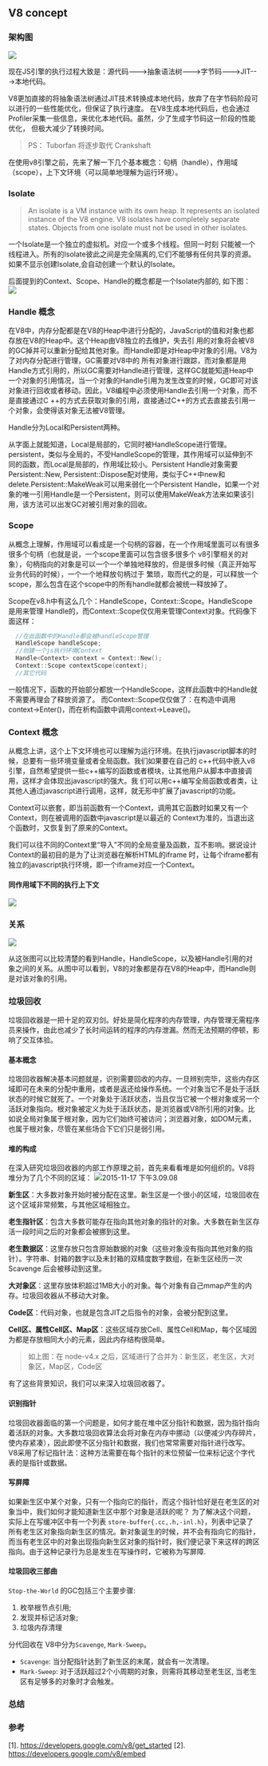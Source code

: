
## V8 concept
### 架构图
![](e09d7b330d9e754f7ff1282a1af55295.png)

现在JS引擎的执行过程大致是：源代码--->抽象语法树--->字节码--->JIT--->本地代码。

V8更加直接的将抽象语法树通过JIT技术转换成本地代码，放弃了在字节码阶段可以进行的一些性能优化，但保证了执行速度。
在V8生成本地代码后，也会通过Profiler采集一些信息，来优化本地代码。虽然，少了生成字节码这一阶段的性能优化，
但极大减少了转换时间。

> PS： Tuborfan 将逐步取代 Crankshaft

在使用v8引擎之前，先来了解一下几个基本概念：句柄（handle），作用域（scope），上下文环境（可以简单地理解为运行环境）。

### Isolate
> An isolate is a VM instance with its own heap. It represents an isolated instance of the V8 engine.
> V8 isolates have completely separate states. Objects from one isolate must not be used in other isolates.

一个Isolate是一个独立的虚拟机。对应一个或多个线程。但同一时刻 只能被一个线程进入。所有的Isolate彼此之间是完全隔离的,它们不能够有任何共享的资源。如果不显示创建Isolate,会自动创建一个默认的Isolate。

后面提到的Context、Scope、Handle的概念都是一个Isolate内部的, 如下图：
![](Context.png)

### Handle 概念
在V8中，内存分配都是在V8的Heap中进行分配的，JavaScript的值和对象也都存放在V8的Heap中。这个Heap由V8独立的去维护，失去引
用的对象将会被V8的GC掉并可以重新分配给其他对象。而Handle即是对Heap中对象的引用。V8为了对内存分配进行管理，GC需要对V8中的
所有对象进行跟踪，而对象都是用Handle方式引用的，所以GC需要对Handle进行管理，这样GC就能知道Heap中一个对象的引用情况，当一个对象的Handle引用为发生改变的时候，GC即可对该对象进行回收或者移动。因此，V8编程中必须使用Handle去引用一个对象，而不是直接通过C
++的方式去获取对象的引用，直接通过C++的方式去直接去引用一个对象，会使得该对象无法被V8管理。

Handle分为Local和Persistent两种。

从字面上就能知道，Local是局部的，它同时被HandleScope进行管理。persistent，类似与全局的，不受HandleScope的管理，其作用域可以延伸到不同的函数，而Local是局部的，作用域比较小。Persistent Handle对象需要Persistent::New, Persistent::Dispose配对使用，类似于C++中new和delete.Persistent::MakeWeak可以用来弱化一个Persistent Handle，如果一个对象的唯一引用Handle是一个Persistent，则可以使用MakeWeak方法来如果该引用，该方法可以出发GC对被引用对象的回收。

### Scope 
从概念上理解，作用域可以看成是一个句柄的容器，在一个作用域里面可以有很多很多个句柄（也就是说，一个scope里面可以包含很多很多个
v8引擎相关的对象），句柄指向的对象是可以一个一个单独地释放的，但是很多时候（真正开始写业务代码的时候），一个一个地释放句柄过于
繁琐，取而代之的是，可以释放一个scope，那么包含在这个scope中的所有handle就都会被统一释放掉了。

Scope在v8.h中有这么几个：HandleScope，Context::Scope。HandleScope是用来管理 
Handle的，而Context::Scope仅仅用来管理Context对象。代码像下面这样：
```c++
  //在此函数中的Handle都会被handleScope管理 
  HandleScope handleScope; 
  //创建一个js执行环境Context  
  Handle<Context> context = Context::New();
  Context::Scope contextScope(context); 
  //其它代码 
```
一般情况下，函数的开始部分都放一个HandleScope，这样此函数中的Handle就不需要再理会了释放资源了。
而Context::Scope仅仅做了：在构造中调用context->Enter()，而在析构函数中调用context->Leave()。


### Context 概念 
从概念上讲，这个上下文环境也可以理解为运行环境。在执行javascript脚本的时候，总要有一些环境变量或者全局函数。我们如果要在自己的
c++代码中嵌入v8引擎，自然希望提供一些c++编写的函数或者模块，让其他用户从脚本中直接调用，这样才会体现出javascript的强大。我
们可以用c++编写全局函数或者类，让其他人通过javascript进行调用，这样，就无形中扩展了javascript的功能。 

Context可以嵌套，即当前函数有一个Context，调用其它函数时如果又有一个Context，则在被调用的函数中javascript是以最近的
Context为准的，当退出这个函数时，又恢复到了原来的Context。

我们可以往不同的Context里“导入”不同的全局变量及函数，互不影响。据说设计Context的最初目的是为了让浏览器在解析HTML的iframe
时，让每个iframe都有独立的javascript执行环境，即一个iframe对应一个Context。

#### 同作用域下不同的执行上下文

![](c3ad9f4a15cb36af631932a52dec3e96.png)

### 关系
![](1354452360_3578.png)

从这张图可以比较清楚的看到Handle，HandleScope，以及被Handle引用的对象之间的关系。从图中可以看到，V8的对象都是存在V8的Heap中，而Handle则是对该对象的引用。

### 垃圾回收
垃圾回收器是一把十足的双刃剑。好处是简化程序的内存管理，内存管理无需程序员来操作，由此也减少了长时间运转的程序的内存泄漏。然而无法预期的停顿，影响了交互体验。


#### 基本概念
垃圾回收器解决基本问题就是，识别需要回收的内存。一旦辨别完毕，这些内存区域即可在未来的分配中重用，或者是返还给操作系统。一个对象当它不是处于活跃状态的时候它就死了。一个对象处于活跃状态，当且仅当它被一个根对象或另一个活跃对象指向。根对象被定义为处于活跃状态，是浏览器或V8所引用的对象。比如说全局对象属于根对象，因为它们始终可被访问；浏览器对象，如DOM元素，也属于根对象，尽管在某些场合下它们只是弱引用。


#### 堆的构成
在深入研究垃圾回收器的内部工作原理之前，首先来看看堆是如何组织的。V8将堆分为了几个不同的区域：
![2015-11-17 下午3.09.08](http://alinode-assets.oss-cn-hangzhou.aliyuncs.com/2336435d-bdd4-4d86-8e28-b253e7d7ad6a.png)

**新生区**：大多数对象开始时被分配在这里。新生区是一个很小的区域，垃圾回收在这个区域非常频繁，与其他区域相独立。

**老生指针区**：包含大多数可能存在指向其他对象的指针的对象。大多数在新生区存活一段时间之后的对象都会被挪到这里。

**老生数据区**：这里存放只包含原始数据的对象（这些对象没有指向其他对象的指针）。字符串、封箱的数字以及未封箱的双精度数字数组，在新生区经历一次 Scavenge 后会被移动到这里。

**大对象区**：这里存放体积超过1MB大小的对象。每个对象有自己mmap产生的内存。垃圾回收器从不移动大对象。

**Code区**：代码对象，也就是包含JIT之后指令的对象，会被分配到这里。

**Cell区、属性Cell区、Map区**：这些区域存放Cell、属性Cell和Map，每个区域因为都是存放相同大小的元素，因此内存结构很简单。

> 如上图：在 node-v4.x 之后，区域进行了合并为：新生区，老生区，大对象区，Map区，Code区

有了这些背景知识，我们可以来深入垃圾回收器了。

#### 识别指针
垃圾回收器面临的第一个问题是，如何才能在堆中区分指针和数据，因为指针指向着活跃的对象。大多数垃圾回收算法会将对象在内存中挪动（以便减少内存碎片，使内存紧凑），因此即使不区分指针和数据，我们也常常需要对指针进行改写。
V8采用了标记指针法：这种方法需要在每个指针的末位预留一位来标记这个字代表的是指针或数据。

#### 写屏障
如果新生区中某个对象，只有一个指向它的指针，而这个指针恰好是在老生区的对象当中，我们如何才能知道新生区中那个对象是活跃的呢？ 为了解决这个问题，实际上在写缓冲区中有一个列表 `store-buffer{.cc,.h,-inl.h}`，列表中记录了所有老生区对象指向新生区的情况。新对象诞生的时候，并不会有指向它的指针，而当有老生区中的对象出现指向新生区对象的指针时，我们便记录下来这样的跨区指向。由于这种记录行为总是发生在写操作时，它被称为写屏障.

#### 垃圾回收三部曲
`Stop-the-World` 的GC包括三个主要步骤:
1. 枚举根节点引用;
2. 发现并标记活对象;
3. 垃圾内存清理

分代回收在 V8中分为`Scavenge`, `Mark-Sweep`。
* `Scavenge`: 当分配指针达到了新生区的末尾，就会有一次清理。
* `Mark-Sweep`: 对于活跃超过2个小周期的对象，则需将其移动至老生区, 当老生区有足够多的对象时才会触发。

### 总结



### 参考
[1]. https://developers.google.com/v8/get_started
[2]. https://developers.google.com/v8/embed
